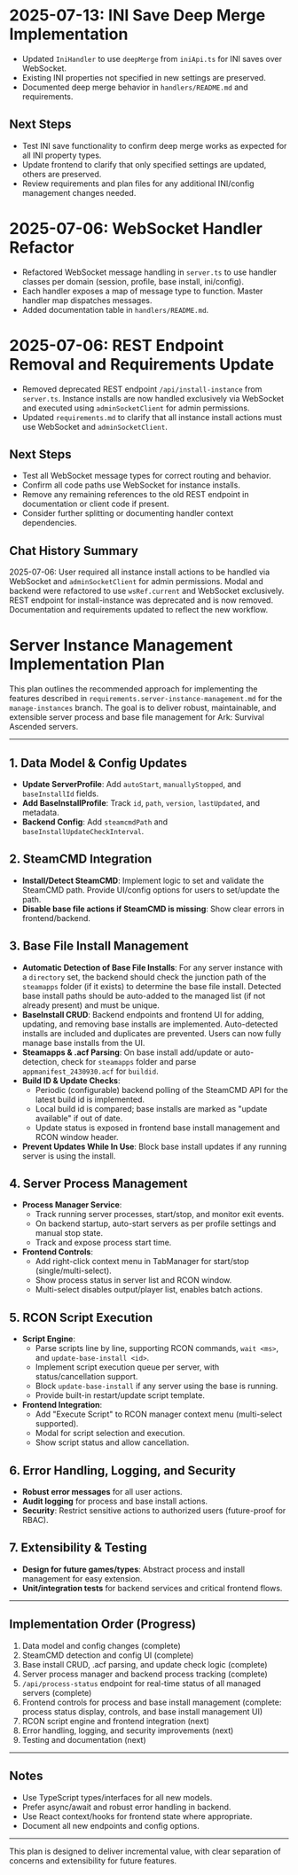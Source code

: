 # 2025-07-13: INI Save Deep Merge Implementation
- Updated `IniHandler` to use `deepMerge` from `iniApi.ts` for INI saves over WebSocket.
- Existing INI properties not specified in new settings are preserved.
- Documented deep merge behavior in `handlers/README.md` and requirements.

## Next Steps
- Test INI save functionality to confirm deep merge works as expected for all INI property types.
- Update frontend to clarify that only specified settings are updated, others are preserved.
- Review requirements and plan files for any additional INI/config management changes needed.

# 2025-07-06: WebSocket Handler Refactor
- Refactored WebSocket message handling in `server.ts` to use handler classes per domain (session, profile, base install, ini/config).
- Each handler exposes a map of message type to function. Master handler map dispatches messages.
- Added documentation table in `handlers/README.md`.

# 2025-07-06: REST Endpoint Removal and Requirements Update
- Removed deprecated REST endpoint `/api/install-instance` from `server.ts`. Instance installs are now handled exclusively via WebSocket and executed using `adminSocketClient` for admin permissions.
- Updated `requirements.md` to clarify that all instance install actions must use WebSocket and `adminSocketClient`.

## Next Steps
- Test all WebSocket message types for correct routing and behavior.
- Confirm all code paths use WebSocket for instance installs.
- Remove any remaining references to the old REST endpoint in documentation or client code if present.
- Consider further splitting or documenting handler context dependencies.

## Chat History Summary
2025-07-06: User required all instance install actions to be handled via WebSocket and `adminSocketClient` for admin permissions. Modal and backend were refactored to use `wsRef.current` and WebSocket exclusively. REST endpoint for install-instance was deprecated and is now removed. Documentation and requirements updated to reflect the new workflow.
# Server Instance Management Implementation Plan

This plan outlines the recommended approach for implementing the features described in `requirements.server-instance-management.md` for the `manage-instances` branch. The goal is to deliver robust, maintainable, and extensible server process and base file management for Ark: Survival Ascended servers.

---

## 1. Data Model & Config Updates
- **Update ServerProfile**: Add `autoStart`, `manuallyStopped`, and `baseInstallId` fields.
- **Add BaseInstallProfile**: Track `id`, `path`, `version`, `lastUpdated`, and metadata.
- **Backend Config**: Add `steamcmdPath` and `baseInstallUpdateCheckInterval`.

## 2. SteamCMD Integration
- **Install/Detect SteamCMD**: Implement logic to set and validate the SteamCMD path. Provide UI/config options for users to set/update the path.
- **Disable base file actions if SteamCMD is missing**: Show clear errors in frontend/backend.

## 3. Base File Install Management
- **Automatic Detection of Base File Installs**: For any server instance with a `directory` set, the backend should check the junction path of the `steamapps` folder (if it exists) to determine the base file install. Detected base install paths should be auto-added to the managed list (if not already present) and must be unique.
- **BaseInstall CRUD**: Backend endpoints and frontend UI for adding, updating, and removing base installs are implemented. Auto-detected installs are included and duplicates are prevented. Users can now fully manage base installs from the UI.
- **Steamapps & .acf Parsing**: On base install add/update or auto-detection, check for `steamapps` folder and parse `appmanifest_2430930.acf` for `buildid`.
- **Build ID & Update Checks**:
  - Periodic (configurable) backend polling of the SteamCMD API for the latest build id is implemented.
  - Local build id is compared; base installs are marked as "update available" if out of date.
  - Update status is exposed in frontend base install management and RCON window header.
- **Prevent Updates While In Use**: Block base install updates if any running server is using the install.

## 4. Server Process Management
- **Process Manager Service**:
  - Track running server processes, start/stop, and monitor exit events.
  - On backend startup, auto-start servers as per profile settings and manual stop state.
  - Track and expose process start time.
- **Frontend Controls**:
  - Add right-click context menu in TabManager for start/stop (single/multi-select).
  - Show process status in server list and RCON window.
  - Multi-select disables output/player list, enables batch actions.

## 5. RCON Script Execution
- **Script Engine**:
  - Parse scripts line by line, supporting RCON commands, `wait <ms>`, and `update-base-install <id>`.
  - Implement script execution queue per server, with status/cancellation support.
  - Block `update-base-install` if any server using the base is running.
  - Provide built-in restart/update script template.
- **Frontend Integration**:
  - Add "Execute Script" to RCON manager context menu (multi-select supported).
  - Modal for script selection and execution.
  - Show script status and allow cancellation.

## 6. Error Handling, Logging, and Security
- **Robust error messages** for all user actions.
- **Audit logging** for process and base install actions.
- **Security**: Restrict sensitive actions to authorized users (future-proof for RBAC).

## 7. Extensibility & Testing
- **Design for future games/types**: Abstract process and install management for easy extension.
- **Unit/integration tests** for backend services and critical frontend flows.

---

## Implementation Order (Progress)
1. Data model and config changes (complete)
2. SteamCMD detection and config UI (complete)
3. Base install CRUD, .acf parsing, and update check logic (complete)
4. Server process manager and backend process tracking (complete)
5. `/api/process-status` endpoint for real-time status of all managed servers (complete)
6. Frontend controls for process and base install management (complete: process status display, controls, and base install management UI)
7. RCON script engine and frontend integration (next)
8. Error handling, logging, and security improvements (next)
9. Testing and documentation (next)

---

## Notes
- Use TypeScript types/interfaces for all new models.
- Prefer async/await and robust error handling in backend.
- Use React context/hooks for frontend state where appropriate.
- Document all new endpoints and config options.

---

This plan is designed to deliver incremental value, with clear separation of concerns and extensibility for future features.
